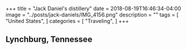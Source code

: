 +++
title = "Jack Daniel's distillery"
date = 2018-08-19T16:46:34-04:00
image = "../posts/jack-daniels/IMG_4156.png"
description = ""
tags = [
"United States",
]
categories = [
"Traveling",
]
+++

## Lynchburg, Tennessee

